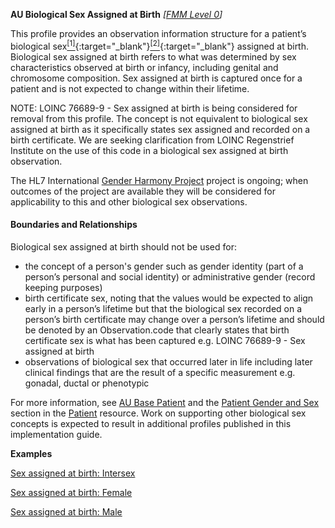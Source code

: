 **AU Biological Sex Assigned at Birth** *[[FMM Level 0](guidance.html)]*

This profile provides an observation information structure for a patient’s biological sex[<sup>[1]</sup>](https://meteor.aihw.gov.au/content/index.phtml/itemId/635233){:target="_blank"}[<sup>[2]</sup>](https://www.abs.gov.au/statistics/standards/standard-sex-gender-variations-sex-characteristics-and-sexual-orientation-variables/latest-release){:target="_blank"} assigned at birth. Biological sex assigned at birth refers to what was determined by sex characteristics observed at birth or infancy, including genital and chromosome composition. Sex assigned at birth is captured once for a patient and is not expected to change within their lifetime. 

NOTE: LOINC 76689-9 - Sex assigned at birth is being considered for removal from this profile. The concept is not equivalent to biological sex assigned at birth as it specifically states sex assigned and recorded on a birth certificate. We are seeking clarification from LOINC Regenstrief Institute  on the use of this code in a biological sex assigned at birth observation.

The HL7 International [Gender Harmony Project](https://confluence.hl7.org/display/VOC/The+Gender+Harmony+Project) project is ongoing; when outcomes of the project are available they will be considered for applicability to this and other biological sex observations.

#### Boundaries and Relationships

Biological sex assigned at birth should not be used for:
* the concept of a person's gender such as gender identity (part of a person’s personal and social identity) or administrative gender (record keeping purposes)
* birth certificate sex, noting that the values would be expected to align early in a person’s lifetime but that the biological sex recorded on a person’s birth certificate may change over a person’s lifetime and should be denoted by an Observation.code that clearly states that birth certificate sex is what has been captured e.g. LOINC 76689-9 - Sex assigned at birth 
* observations of biological sex that occurred later in life including later clinical findings that are the result of a specific measurement e.g. gonadal, ductal or phenotypic

For more information, see [AU Base Patient](http://build.fhir.org/ig/hl7au/au-fhir-base/StructureDefinition-au-patient.html) and the [Patient Gender and Sex](http://hl7.org/fhir/R4/patient.html#gender) section in the [Patient](http://hl7.org/fhir/R4/patient.html) resource. Work on supporting other biological sex concepts is expected to result in additional profiles published in this implementation guide.


**Examples**

[Sex assigned at birth: Intersex](Observation-sex-at-birth-intersex.html)

[Sex assigned at birth: Female](Observation-sex-at-birth-female.html)

[Sex assigned at birth: Male](Observation-06d63c90-0316-426d-97fa-d34ee65a0abd.html)



